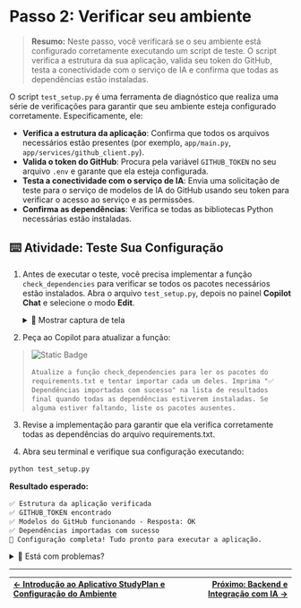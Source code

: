 # Passo 2: Verificar seu ambiente

> **Resumo:**
> Neste passo, você verificará se o seu ambiente está configurado corretamente executando um script de teste. O script verifica a estrutura da sua aplicação, valida seu token do GitHub, testa a conectividade com o serviço de IA e confirma que todas as dependências estão instaladas.

O script `test_setup.py` é uma ferramenta de diagnóstico que realiza uma série de verificações para garantir que seu ambiente esteja configurado corretamente. Especificamente, ele:

* **Verifica a estrutura da aplicação**: Confirma que todos os arquivos necessários estão presentes (por exemplo, `app/main.py`, `app/services/github_client.py`).
* **Valida o token do GitHub**: Procura pela variável `GITHUB_TOKEN` no seu arquivo `.env` e garante que ela esteja configurada.
* **Testa a conectividade com o serviço de IA**: Envia uma solicitação de teste para o serviço de modelos de IA do GitHub usando seu token para verificar o acesso ao serviço e as permissões.
* **Confirma as dependências**: Verifica se todas as bibliotecas Python necessárias estão instaladas.

## ⌨️ Atividade: Teste Sua Configuração

1. Antes de executar o teste, você precisa implementar a função `check_dependencies` para verificar se todos os pacotes necessários estão instalados. Abra o arquivo `test_setup.py`, depois no painel **Copilot Chat** e selecione o modo **Edit**.

   <details>
      <summary>📸 Mostrar captura de tela</summary>
      <img src="../../images/2-edit-mode.png" alt="Captura de tela da aba Ports" />
   </details>

2. Peça ao Copilot para atualizar a função:

  > ![Static Badge](https://img.shields.io/badge/-Prompt-text?style=social\&logo=github%20copilot)
  >
  > ```prompt
  > Atualize a função check_dependencies para ler os pacotes do requirements.txt e tentar importar cada um deles. Imprima "✅ Dependências importadas com sucesso" na lista de resultados final quando todas as dependências estiverem instaladas. Se alguma estiver faltando, liste os pacotes ausentes.
  > ```

3. Revise a implementação para garantir que ela verifica corretamente todas as dependências do arquivo requirements.txt.

4. Abra seu terminal e verifique sua configuração executando:

```bash
python test_setup.py
```

**Resultado esperado:**

```text
✅ Estrutura da aplicação verificada
✅ GITHUB_TOKEN encontrado
✅ Modelos do GitHub funcionando - Resposta: OK  
✅ Dependências importadas com sucesso
🎉 Configuração completa! Tudo pronto para executar a aplicação.
```

<details>
  <summary>🤷 Está com problemas?</summary>

1. **Problemas com o token do GitHub:**

   * Certifique-se de que ele foi copiado corretamente (sem espaços extras)
   * Confirme que o escopo `read:user` está habilitado
   * Use um token clássico, não de granulação fina

2. **Erros de dependência:**

```bash
# Atualize o pip
python -m pip install --upgrade pip

# Reinstale as dependências
pip install -r requirements.txt
```

3. **Python não encontrado localmente:**

   * Windows: Instale do [python.org](https://python.org)
   * Certifique-se de que a versão do Python é 3.9 ou superior

</details>

---

| [← Introdução ao Aplicativo StudyPlan e Configuração do Ambiente](01-step.md) | [Próximo: Backend e Integração com IA →](03-step.md) |
|:-----------------------------------|------------------------------------------:|
